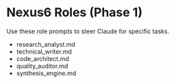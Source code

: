 # Nexus6 Roles (Phase 1)

Use these role prompts to steer Claude for specific tasks.

- research_analyst.md
- technical_writer.md
- code_architect.md
- quality_auditor.md
- synthesis_engine.md
